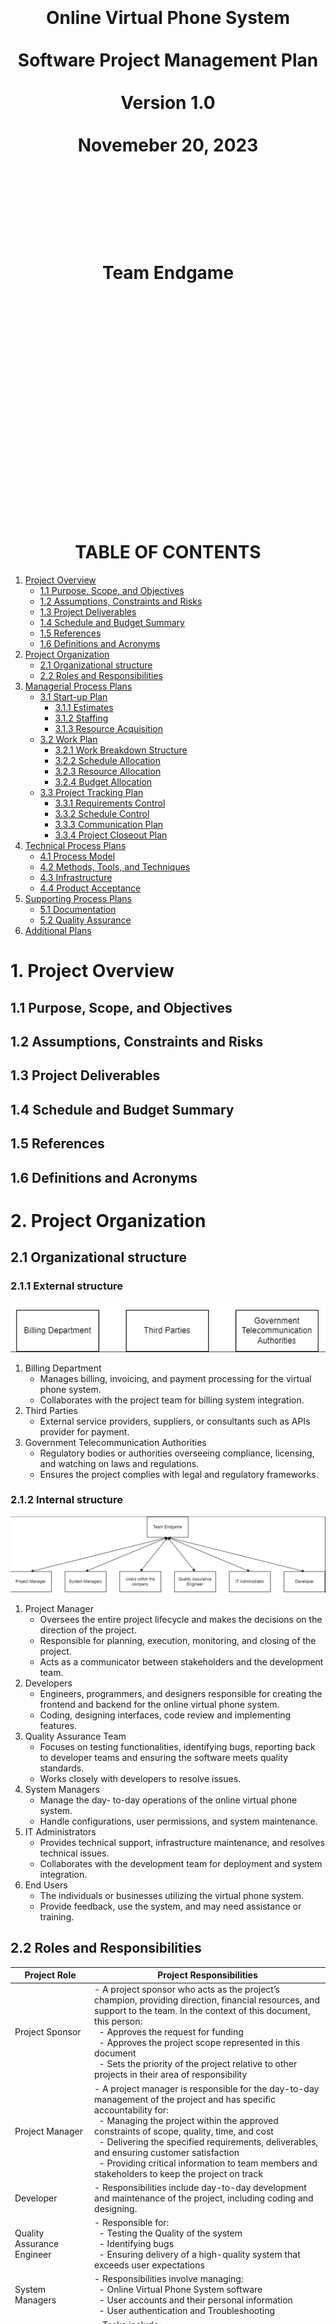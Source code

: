 <center><H1>
<br></br>
<br></br>
<br></br>
Online Virtual Phone System
<br></br>
Software Project Management Plan
<br></br>
Version 1.0
<br></br>
Novemeber 20, 2023
<br></br>
<br></br>
<br></br>
Team Endgame
<br></br>
<br></br>
<br></br>
<br></br>
<br></br>
<br></br>
</H1>
</center>

<div style="page-break-after: always;"></div>

<center><H1>TABLE OF CONTENTS</H1></center>

1. [Project Overview](#1-project-overview)
    - [1.1 Purpose, Scope, and Objectives](#11-purpose-scope-and-objectives)
    - [1.2 Assumptions, Constraints and Risks](#12-assumptions-constraints-and-risks)
    - [1.3 Project Deliverables](#13-project-deliverables)
    - [1.4 Schedule and Budget Summary](#14-schedule-and-budget-summary)
    - [1.5 References](#15-references)
    - [1.6 Definitions and Acronyms](#16-definitions-and-acronyms)
2. [Project Organization](#2-project-organization)
    - [2.1 Organizational structure](#21-organizational-structure)
    - [2.2 Roles and Responsibilities](#22-roles-and-responsibilities)
3. [Managerial Process Plans](#3-managerial-process-plans)
    - [3.1 Start-up Plan](#31-start-up-plan)
        - [3.1.1 Estimates](#311-estimates)
        - [3.1.2 Staffing](#312-staffing)
        - [3.1.3 Resource Acquisition](#313-resource-acquisition)
    - [3.2 Work Plan](#32-work-plan)
        - [3.2.1 Work Breakdown Structure](#321-work-breakdown-structure)
        - [3.2.2 Schedule Allocation](#322-schedule-allocation)
        - [3.2.3 Resource Allocation](#323-resource-allocation)
        - [3.2.4 Budget Allocation](#324-budget-allocation)
    - [3.3 Project Tracking Plan](#33-project-tracking-plan)
        - [3.3.1 Requirements Control](#331-requirements-control)
        - [3.3.2 Schedule Control](#332-schedule-control)
        - [3.3.3 Communication Plan](#333-communication-plan)
        - [3.3.4 Project Closeout Plan](#334-project-closeout-plan)
4. [Technical Process Plans](#4-technical-process-plans)
    - [4.1 Process Model](#41-process-model)
    - [4.2 Methods, Tools, and Techniques](#42-methods-tools-and-techniques)
    - [4.3 Infrastructure](#43-infrastructure)
    - [4.4 Product Acceptance](#44-product-acceptance)
5. [Supporting Process Plans](#5-supporting-process-plans)
    - [5.1 Documentation](#51-documentation)
    - [5.2 Quality Assurance](#52-quality-assurance)
6. [Additional Plans](#6-additional-plans)


<div style="page-break-after: always;"></div>

# 1. Project Overview

## 1.1 Purpose, Scope, and Objectives
## 1.2 Assumptions, Constraints and Risks
## 1.3 Project Deliverables
## 1.4 Schedule and Budget Summary
## 1.5 References
## 1.6 Definitions and Acronyms

# 2. Project Organization
## 2.1 Organizational structure
### 2.1.1 External structure
![Alt text](external.png)
1. Billing Department
    - Manages billing, invoicing, and payment processing for the virtual phone system.
    - Collaborates with the project team for billing system integration.
2. Third Parties
    - External service providers, suppliers, or consultants such as APIs provider for payment.
3. Government Telecommunication Authorities
    - Regulatory bodies or authorities overseeing compliance, licensing, and watching on  laws and regulations.
    - Ensures the project complies with legal and regulatory frameworks.

### 2.1.2 Internal structure
![Alt text](internal.png)
1. Project Manager
    - Oversees the entire project lifecycle and makes the decisions on the direction of the project.
    - Responsible for planning, execution, monitoring, and closing of the project.
    - Acts as a communicator between stakeholders and the development team.
2. Developers
    - Engineers, programmers, and designers responsible for creating the frontend and backend for the online virtual phone system.
    - Coding, designing interfaces, code review and implementing features.
3. Quality Assurance Team
    - Focuses on testing functionalities, identifying bugs, reporting back to developer teams and ensuring the software meets quality standards.
    - Works closely with developers to resolve issues.
4. System Managers
    - Manage the day- to-day operations of the online virtual phone system.
    - Handle configurations, user permissions, and system maintenance.
5. IT Administrators
    - Provides technical support, infrastructure maintenance, and resolves technical issues.
    - Collaborates with the development team for deployment and system integration.
6. End Users
    - The individuals or businesses utilizing the virtual phone system.
    - Provide feedback, use the system, and may need assistance or training.

## 2.2 Roles and Responsibilities

| Project Role | Project Responsibilities                                                                                                            |
|--------------------------|--------------------------------------------------------------------------------------------------------------------------------------|
| Project Sponsor          | - A project sponsor who acts as the project’s champion, providing direction, financial resources, and support to the team. In the context of this document, this person: <br> &nbsp;&nbsp;- Approves the request for funding <br> &nbsp;&nbsp;- Approves the project scope represented in this document <br> &nbsp;&nbsp;- Sets the priority of the project relative to other projects in their area of responsibility |
| Project Manager          | - A project manager is responsible for the day-to-day management of the project and has specific accountability for: <br> &nbsp;&nbsp;- Managing the project within the approved constraints of scope, quality, time, and cost <br> &nbsp;&nbsp;- Delivering the specified requirements, deliverables, and ensuring customer satisfaction <br> &nbsp;&nbsp;- Providing critical information to team members and stakeholders to keep the project on track |
| Developer                | - Responsibilities include day-to-day development and maintenance of the project, including coding and designing.                    |
| Quality Assurance Engineer| - Responsible for: <br> &nbsp;&nbsp;- Testing the Quality of the system <br> &nbsp;&nbsp;- Identifying bugs <br> &nbsp;&nbsp;- Ensuring delivery of a high-quality system that exceeds user expectations |
| System Managers          | - Responsibilities involve managing: <br> &nbsp;&nbsp;- Online Virtual Phone System software <br> &nbsp;&nbsp;- User accounts and their personal information <br> &nbsp;&nbsp;- User authentication and Troubleshooting |
| IT Administrator         | - Tasks include: <br> &nbsp;&nbsp;- Hardware maintenance <br> &nbsp;&nbsp;- Security Risk management <br> &nbsp;&nbsp;- Network Management <br> &nbsp;&nbsp;- Infrastructure Planning <br> &nbsp;&nbsp;- Developer Support <br> &nbsp;&nbsp;- User Support |
| Users                    | - Provide feedback on user experience and system functionalities.                                                                       |


# 3. Managerial Process Plans
## 3.1 Start-up Plan
### 3.1.1 Estimates
### 3.1.2 Staffing
### 3.1.3 Resource Acquisition

## 3.2 Work Plan
### 3.2.1 Work Breakdown Structure
| Id | Deliverables of the activity | Start Date | End Date | Acceptance criteria for the work activity products | Predecessor work activities | Successor work  activities |
|----------|----------|----------|----------|----------|----------|----------|
| 1 | Project Management | Sep 12, 2023 | Sep 27, 2023 | - Follow the given subpoints below. | N/A | N/A |
| 2 | &nbsp;&nbsp;&nbsp; Project Charter | Sep 15, 2023 | Sep 14, 2023 | - Approval and sign-off from key stakeholder.<br> - Clearly defined project objectives and scope. | N/A | Project Planning / SRS |
| 3 | &nbsp;&nbsp;&nbsp; SRS | Sep 15, 2023 | Sep 20, 2023 | - Detailed documentation of functional and non-functional requirements.<br> - Validation of requirements by project stakeholders. | Project Charter | Risk Assessment |
| 4 | &nbsp;&nbsp;&nbsp; Project Planning | Sep 15, 2023 | Sep 19, 2023 | - Completion of a detailed project plan with timelines and resource allocation. | Project Charter | Risk Assessment |
| 5 | &nbsp;&nbsp;&nbsp; Risk Assessment | Sep 21, 2023 | Sep 27, 2023 | - Risk assessment and mitigation strategies outlined.| Project Planning / SRS | UX / UI |
| 6 | Interface Prototype Design | Sep 28, 2023 | Oct 11, 2023 | - Follow the following subpoints.| N/A | N/A |
| 7 | &nbsp;&nbsp;&nbsp; UX/UI designs | Sep 28, 2023 | Oct 06, 2023 | - Approve developed prototypes and UX/UI desings. | Risk Assessment | Login Page/Account Management Page |
| 8 | Software (Frontend and Backend) | Oct 09, 2023 | Nov 01, 2023 | - Frontend and Backend meeting SRS specification. | N/A | N/A |
| 9 | &nbsp; Frontend | Oct 09, 2023 | Oct 17, 2023 | - Validation against SRS requirement. | N/A | N/A |
| 10 | &nbsp;&nbsp;&nbsp;&nbsp; Login Page | Oct 09, 2023 | Oct 09, 2023 | - Functional and tested login page.| UX/UI designs | Call Display Page/ Call History Page/ Contacts Page |
| 11 | &nbsp;&nbsp;&nbsp;&nbsp; Account Management Page | Oct 09, 2023 | Oct 10, 2023 | - Functional and tested account management page.  | UX/UI designs | Call Display Page/ Call History Page/ Contacts Page |
| 12 | &nbsp;&nbsp;&nbsp;&nbsp; Call Display Page | Oct 11, 2023 | Oct 12, 2023 | - Functional and tested call display page. | Login Page /Account Management Page | Payment Page |
| 13 | &nbsp;&nbsp;&nbsp;&nbsp; Call History Page | Oct 11, 2023 | Oct 11, 2023 | - Functional and tested call history page. | Login Page /Account Management Page | Payment Page |
| 14 | &nbsp;&nbsp;&nbsp;&nbsp; Contacts Page | Oct 11, 2023 | Oct 11, 2023 | - Functional and tested contacts page. | Login Page /Account Management Page | Payment Page |
| 15 | &nbsp;&nbsp;&nbsp;&nbsp; Payment Page | Oct 13, 2023 | Oct 17, 2023 | - Functional and tested payment page. | Call Display Page/Call History Page/ Contacts Page | Unit Testing |
| 16 | &nbsp; Backend | Sep 28, 2023 | Nov 01, 2023 | - Fully developed backend system aligned with SRS specifications. | N/A | N/A |
| 17 | &nbsp;&nbsp;&nbsp;&nbsp; Wireframe | Sep 28, 2023 | Oct 06, 2023 | - Stakeholder approvals. <br> - Alinged with UX/UI designs. | Risk Assessment | Authentication/User Account Management/Encryption and Security |
| 18 | &nbsp;&nbsp;&nbsp;&nbsp; Authentication | Oct 12, 2023 | Oct 13, 2023 | - Functional and tested authentication. | Wireframe | Call Processing |
| 19 | &nbsp;&nbsp;&nbsp;&nbsp; User Account Management | Oct 12, 2023 | Oct 17, 2023 | - Functional and tested user account management. | Wireframe | Call Processing |
| 20 | &nbsp;&nbsp;&nbsp;&nbsp; Call Processing Logic | Oct 18, 2023 | Oct 24, 2023 | - Functional and tested call processing logic. | User Account Management | Voice Call Encryption |
| 21 | &nbsp;&nbsp;&nbsp;&nbsp; Encryption and Security | Oct 12, 2023 | Oct 26, 2023 | - Functional and tested encryption and security. | Wireframe | Call Processing |
| 22 | &nbsp;&nbsp;&nbsp;&nbsp; Network and Connectivity Logic | Oct 27, 2023 | Nov 01, 2023 | - Functional and tested network and connectivity logic. | Voice Call Encryption | Unit Testing |
| 23 | Testing | Nov 02, 2023 | Dec 13, 2023 | - Thorough testing across all functionalities and features. <br> - Document the testing results. | Payment Page/ Network and Connectivity Logic | Documentation |
| 24 | &nbsp;&nbsp;&nbsp; Documentation | Dec 14, 2023 | Dec 29, 2023 | - Documentation as per project deliverables and outcomes. | Testing | Training |
| 25 | Training | Jan 01, 2023 | Jan 03, 2023 | - Feedback collection after training. <br> - Meterials prepared and delivered before hand to all trainees.  | Documentation | Deployment |
| 26 | Deployment | Jan 01, 2023 | Jan 10, 2023 | - Successful deployment of the system in the specified environment. | Training | Project Feedback |
| 27 | Project Feedback | Jan 11, 2023 | Jan 13, 2023 | - Feedback collection from users and stakeholders. <br> - Work on the feedback to improve the system if needed. | Deployment | Project Closure |
| 28 | Project Closure | Jan 13, 2023 | Jan 15, 2023 | - Completion of all project deliverables and activities. <br> - Formal closure documentation prepared and approved. | Project Feedback | N/A |

### 3.2.2 Schedule Allocation
### 3.2.3 Resource Allocation
### 3.2.4 Budget Allocation

## 3.3 Project Tracking Plan
### 3.3.1 Requirements Control
### 3.3.2 Schedule Control
### 3.3.3 Communication Plan
### 3.3.4 Project Closeout Plan

# 4. Technical Process Plans
## 4.1 Process Model
## 4.2 Methods, Tools, and Techniques
## 4.3 Infrastructure
## 4.4 Product Acceptance

# 5. Supporting Process Plans
## 5.1 Documentation
## 5.2 Quality Assurance

# 6. Additional Plans